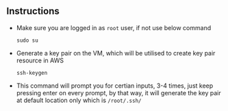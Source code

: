 ## Instructions
- Make sure you are logged in as `root` user, if not use below command

  ```sudo su```
- Generate a key pair on the VM, which will be utilised to create key pair resource in AWS
  
  ```ssh-keygen```
- This command will prompt you for certian inputs, 3-4 times, just keep pressing enter on every prompt, by that way, it will generate the key pair at default location only which is `/root/.ssh/`
